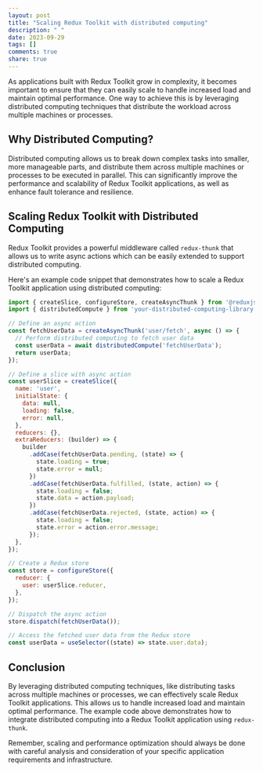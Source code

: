 ```yaml
---
layout: post
title: "Scaling Redux Toolkit with distributed computing"
description: " "
date: 2023-09-29
tags: []
comments: true
share: true
---
```


As applications built with Redux Toolkit grow in complexity, it becomes important to ensure that they can easily scale to handle increased load and maintain optimal performance. One way to achieve this is by leveraging distributed computing techniques that distribute the workload across multiple machines or processes.

## Why Distributed Computing?

Distributed computing allows us to break down complex tasks into smaller, more manageable parts, and distribute them across multiple machines or processes to be executed in parallel. This can significantly improve the performance and scalability of Redux Toolkit applications, as well as enhance fault tolerance and resilience.

## Scaling Redux Toolkit with Distributed Computing

Redux Toolkit provides a powerful middleware called `redux-thunk` that allows us to write async actions which can be easily extended to support distributed computing.

Here's an example code snippet that demonstrates how to scale a Redux Toolkit application using distributed computing:

```javascript
import { createSlice, configureStore, createAsyncThunk } from '@reduxjs/toolkit';
import { distributedCompute } from 'your-distributed-computing-library';

// Define an async action
const fetchUserData = createAsyncThunk('user/fetch', async () => {
  // Perform distributed computing to fetch user data
  const userData = await distributedCompute('fetchUserData');
  return userData;
});

// Define a slice with async action
const userSlice = createSlice({
  name: 'user',
  initialState: {
    data: null,
    loading: false,
    error: null,
  },
  reducers: {},
  extraReducers: (builder) => {
    builder
      .addCase(fetchUserData.pending, (state) => {
        state.loading = true;
        state.error = null;
      })
      .addCase(fetchUserData.fulfilled, (state, action) => {
        state.loading = false;
        state.data = action.payload;
      })
      .addCase(fetchUserData.rejected, (state, action) => {
        state.loading = false;
        state.error = action.error.message;
      });
  },
});

// Create a Redux store
const store = configureStore({
  reducer: {
    user: userSlice.reducer,
  },
});

// Dispatch the async action
store.dispatch(fetchUserData());

// Access the fetched user data from the Redux store
const userData = useSelector((state) => state.user.data);

```

## Conclusion

By leveraging distributed computing techniques, like distributing tasks across multiple machines or processes, we can effectively scale Redux Toolkit applications. This allows us to handle increased load and maintain optimal performance. The example code above demonstrates how to integrate distributed computing into a Redux Toolkit application using `redux-thunk`.

Remember, scaling and performance optimization should always be done with careful analysis and consideration of your specific application requirements and infrastructure.